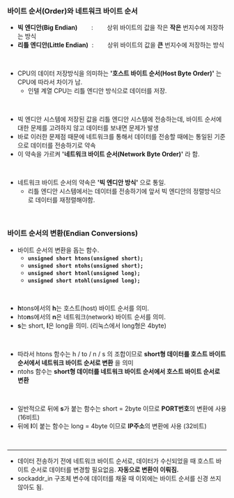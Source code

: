 ### 바이트 순서(Order)와 네트워크 바이트 순서 <br>

* **빅 엔디안(Big Endian)** 　　: 　　상위 바이트의 값을 작은 **작은** 번지수에 저장하는 방식
* **리틀 엔디안(Little Endian)** &nbsp;:　　&nbsp;상위 바이트의 값을 **큰** 번지수에 저장하는 방식

<br>

* CPU의 데이터 저장방식을 의미하는 **'호스트 바이트 순서(Host Byte Order)'** 는 CPU에 따라서 차이가 남.
  + 인텔 계열 CPU는 리틀 엔디안 방식으로 데이터를 저장.

<br>

* 빅 엔디안 시스템에 저장된 값을 리틀 엔디안 시스템에 전송하는데, 바이트 순서에 대한 문제를 고려하지 않고 데이터를 보내면 문제가 발생
* 바로 이러한 문제점 때문에 네트워크를 통해서 데이터를 전송할 때에는 통일된 기준으로 데이터를 전송하기로 약속
* 이 약속을 가르켜 **'네트워크 바이트 순서(Network Byte Order)'** 라 함.

<br>

* 네트워크 바이트 순서의 약속은 **'빅 엔디안 방식'** 으로 통일.
  + 리틀 엔디안 시스템에서는 데이터를 전송하기에 앞서 빅 엔디안의 정렬방식으로 데이터를 재정렬해야함.

<br>

### 바이트 순서의 변환(Endian Conversions)

* 바이트 순서의 변환을 돕는 함수. 
  +  **`unsigned short htons(unsigned short);`**
  +  **`unsigned short ntohs(unsigned short);`**
  +  **`unsigned short htonl(unsigned long);`**
  +  **`unsigned short ntohl(unsigned long);`**

<br>

* **h**tons에서의 **h**는 호스트(host) 바이트 순서를 의미.
* hto**n**s에서의 **n**은 네트워크(network) 바이트 순서를 의미.
* **s**는 short, **l**은 long을 의미. (리눅스에서 long형은 4byte)

<br>

* 따라서 htons 함수는 h / to / n / s 의 조합이므로 **short형 데이터를 호스트 바이트 순서에서 네트워크 바이트 순서로 변환** 을 의미
* ntohs 함수는 **short형 데이터를 네트워크 바이트 순서에서 호스트 바이트 순서로 변환**

<br>

* 일반적으로 뒤에 **s**가 붙는 함수는 short = 2byte 이므로 **PORT번호**의 변환에 사용 (16비트)
* 뒤에 **l**이 붙는 함수는 long = 4byte 이므로 **IP주소**의 변환에 사용 (32비트)

<br>

<hr>

* 데이터 전송하기 전에 네트워크 바이트 순서로, 데이터가 수신되었을 때 호스트 바이트 순서로 데이터를 변경할 필요없음. 
  **자동으로 변환이 이뤄짐.**
* sockaddr_in 구조체 변수에 데이터를 채울 때 이외에는 바이트 순서를 신경 쓰지 않아도 됨.
